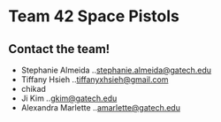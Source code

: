 # Team 42 Space Pistols

## Contact the team!
* Stephanie Almeida
..<stephanie.almeida@gatech.edu>
* Tiffany Hsieh
..<tiffanyxhsieh@gmail.com> 
* chikad
* Ji Kim
..<gkim@gatech.edu>
* Alexandra Marlette
..<amarlette@gatech.edu>

